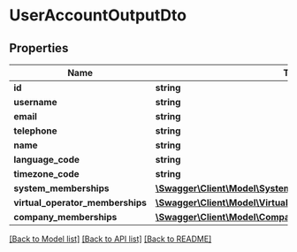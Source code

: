 # UserAccountOutputDto

## Properties
Name | Type | Description | Notes
------------ | ------------- | ------------- | -------------
**id** | **string** |  | [optional] 
**username** | **string** |  | [optional] 
**email** | **string** |  | [optional] 
**telephone** | **string** |  | [optional] 
**name** | **string** |  | [optional] 
**language_code** | **string** |  | [optional] 
**timezone_code** | **string** |  | [optional] 
**system_memberships** | [**\Swagger\Client\Model\SystemMembershipOutputDto[]**](SystemMembershipOutputDto.md) |  | [optional] 
**virtual_operator_memberships** | [**\Swagger\Client\Model\VirtualOperatorMembershipOutputDto[]**](VirtualOperatorMembershipOutputDto.md) |  | [optional] 
**company_memberships** | [**\Swagger\Client\Model\CompanyMembershipOutputDto[]**](CompanyMembershipOutputDto.md) |  | [optional] 

[[Back to Model list]](../README.md#documentation-for-models) [[Back to API list]](../README.md#documentation-for-api-endpoints) [[Back to README]](../README.md)


